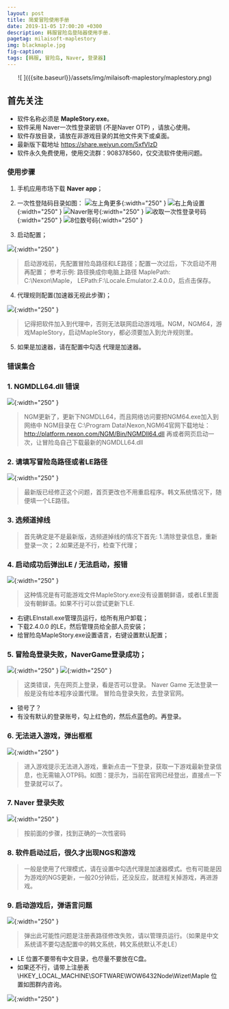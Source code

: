 ```yaml
---
layout: post
title: 简爱冒险使用手册
date: 2019-11-05 17:00:20 +0300
description: 韩服冒险岛登陆器使用手册.
pagetag: milaisoft-maplestory
img: blackmaple.jpg 
fig-caption: 
tags: [韩服, 冒险岛, Naver, 登录器]
---
```


<center><p>![ ]({{site.baseurl}}/assets/img/milaisoft-maplestory/maplestory.png)</p></center>


## 首先关注

*	软件名称必须是  **MapleStory.exe**。
*	软件采用 Naver一次性登录密钥 (不是Naver OTP) ，请放心使用。
*	软件存放目录，请放在非游戏目录的其他文件夹下或桌面。
*	最新版下载地址 https://share.weiyun.com/5xfVIzD
*	软件永久免费使用，使用交流群：908378560，仅交流软件使用问题。

### 使用步骤
1. 手机应用市场下载 **Naver app**；

2. 一次性登陆码目录如图：
![左上角更多]({{site.baseurl}}/assets/img/milaisoft-maplestory/1.png){:width="250" }
![右上角设置]({{site.baseurl}}/assets/img/milaisoft-maplestory/2.jpg){:width="250" }
![Naver账号]({{site.baseurl}}/assets/img/milaisoft-maplestory/3.jpg){:width="250" }
![收取一次性登录号码]({{site.baseurl}}/assets/img/milaisoft-maplestory/4.jpg){:width="250" }
![8位数号码]({{site.baseurl}}/assets/img/milaisoft-maplestory/5.jpg){:width="250" }

3. 启动配置；

![ ]({{site.baseurl}}/assets/img/milaisoft-maplestory/6.png){:width="250" }

> 启动游戏前，先配置冒险岛路径和LE路径；配置一次过后，下次启动不用再配置；
参考示例: 路径换成你电脑上路径
MaplePath: C:\Nexon\Maple，
LEPath:F:\Locale.Emulator.2.4.0.0，后点击保存。

4. 代理规则配置(加速器无视此步骤)；

![ ]({{site.baseurl}}/assets/img/milaisoft-maplestory/7.png){:width="250" }

> 记得把软件加入到代理中，否则无法联网启动游戏哦。NGM，NGM64，游戏MapleStory，启动MapleStory，都必须要加入到允许规则里。


5. 如果是加速器，请在配置中勾选 代理是加速器。

### 错误集合
### 1. NGMDLL64.dll 错误

![ ]({{site.baseurl}}/assets/img/milaisoft-maplestory/8.png){:width="250" }

> NGM更新了，更新下NGMDLL64，而且网络访问要把NGM64.exe加入到网络中
NGM目录在 C:\Program Data\Nexon,NGM64官网下载地址：http://platform.nexon.com/NGM/Bin/NGMDll64.dll 再或者网页启动一次，让冒险岛自己下载最新的NGMDLL64.dll


### 2. 请填写冒险岛路径或者LE路径
![ ]({{site.baseurl}}/assets/img/milaisoft-maplestory/9.png){:width="250" }

> 最新版已经修正这个问题，首页更改也不用重启程序。韩文系统情况下，随便填一个LE路径。

### 3. 选频道掉线
> 首先确定是不是最新版，选频道掉线的情况下首先:
  1.清除登录信息，重新登录一次；
  2.如果还是不行，检查下代理；

### 4. 启动成功后弹出LE / 无法启动，报错

![ ]({{site.baseurl}}/assets/img/milaisoft-maplestory/10.gif){:width="250" }

> 这种情况是有可能游戏文件MapleStory.exe没有设置朝鲜语，或者LE里面没有朝鲜语。如果不行可以尝试更新下LE.
  - 右键LEInstall.exe管理员运行，给所有用户卸载；
  -	下载2.4.0.0 的LE，然后管理员给全部人员安装；
  -	给冒险岛MapleStory.exe设置语言，右键设置默认配置；

### 5. 冒险岛登录失败，NaverGame登录成功；
![ ]({{site.baseurl}}/assets/img/milaisoft-maplestory/11.png){:width="250" }
![ ]({{site.baseurl}}/assets/img/milaisoft-maplestory/12.png){:width="250" }

> 这类错误，先在网页上登录，看是否可以登录。
Naver Game 无法登录一般是没有给本程序设置代理。
冒险岛登录失败，去登录官网。
  - 锁号了？ 
  - 有没有默认的登录账号，勾上红色的，然后点蓝色的。再登录。

### 6.	无法进入游戏，弹出框框
![ ]({{site.baseurl}}/assets/img/milaisoft-maplestory/13.png){:width="250" }

> 进入游戏提示无法进入游戏，重新点击一下登录，获取一下游戏最新登录信息，也无需输入OTP码。如图：提示为，当前在官网已经登出，直接点一下登录就可以了。


### 7. Naver 登录失败
![ ]({{site.baseurl}}/assets/img/milaisoft-maplestory/14.png){:width="250" }

> 按前面的步骤，找到正确的一次性密码

### 8. 软件启动过后，很久才出现NGS和游戏
> 一般是使用了代理模式，请在设置中勾选代理是加速器模式。也有可能是因为游戏的NGS更新，一般20分钟后，还没反应，就进程关掉游戏，再进游戏。

### 9. 启动游戏后，弹语言问题

![ ]({{site.baseurl}}/assets/img/milaisoft-maplestory/15.png){:width="250" }

> 弹出此可能性问题是注册表路径修改失败，请以管理员运行。（如果是中文系统请不要勾选配置中的韩文系统，韩文系统默认不走LE）
- LE 位置不要带有中文目录，也尽量不要放在C盘。
- 如果还不行，请带上注册表 \HKEY_LOCAL_MACHINE\SOFTWARE\WOW6432Node\Wizet\Maple 位置如图群内咨询。


![ ]({{site.baseurl}}/assets/img/milaisoft-maplestory/16.png){:width="250" }

